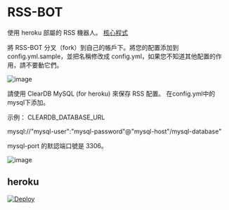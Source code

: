 # RSS-BOT
使用 heroku 部屬的 RSS 機器人。 [核心程式](https://github.com/makubex2010/flowerss-bot)

將 RSS-BOT 分叉（fork）到自己的帳戶下。將您的配置添加到 config.yml.sample，並把名稱修改成 config.yml，如果您不知道其他配置的作用，請不要動它們。

![image](https://user-images.githubusercontent.com/67411136/128676810-c80a8e98-33f5-49e5-9ca2-2d84add6f563.png)

請使用 ClearDB MySQL (for heroku) 來保存 RSS 配置。 在config.yml中的mysql下添加。

示例： CLEARDB_DATABASE_URL

mysql://"mysql-user":"mysql-password"@"mysql-host"/mysql-database"

mysql-port 的默認端口號是 3306。

![image](https://user-images.githubusercontent.com/67411136/128677426-d72339f5-d271-42cb-9339-fbaea60ed91f.png)

## heroku
[![Deploy](https://www.herokucdn.com/deploy/button.svg)](https://heroku.com/deploy?template=https://github.com/makubex2010/RSS-BOT)
